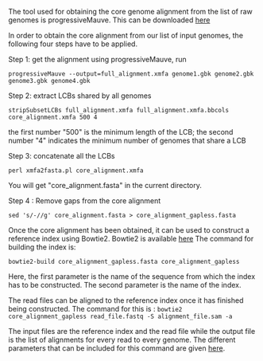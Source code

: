 The tool used for obtaining the core genome alignment from the list of raw genomes is progressiveMauve. This can be downloaded [here](http://darlinglab.org/mauve/download.html)

In order to obtain the core alignment from our list of input genomes, the following four steps have to be applied.

Step 1: get the alignment using progressiveMauve, run

``progressiveMauve --output=full_alignment.xmfa genome1.gbk genome2.gbk genome3.gbk genome4.gbk``

Step 2: extract LCBs shared by all genomes

``stripSubsetLCBs full_alignment.xmfa full_alignment.xmfa.bbcols core_alignment.xmfa 500 4``

the first number "500" is the minimum length of the LCB; the second number "4" indicates the minimum number of genomes that share a LCB

Step 3: concatenate all the LCBs

``perl xmfa2fasta.pl core_alignment.xmfa``

You will get "core_alignment.fasta" in the current directory.

Step 4 : Remove gaps from the core alignment

``sed 's/-//g' core_alignment.fasta > core_alignment_gapless.fasta``

Once the core alignment has been obtained, it can be used to construct a reference index using Bowtie2. Bowtie2 is available [here](http://sourceforge.net/projects/bowtie-bio/files/bowtie2/2.2.6/)
The command for building the index is:

``bowtie2-build core_alignment_gapless.fasta core_alignment_gapless``

Here, the first parameter is the name of the sequence from which the index has to be constructed. The second parameter is the name of the index.

The read files can be aligned to the reference index once it has finished being constructed. The command for this is :
``bowtie2 core_alignment_gapless read_file.fastq -S alignment_file.sam -a ``

The input files are the reference index and the read file while the output file is the list of alignments for every read to every genome.
The different parameters that can be included for this command are given [here](http://bowtie-bio.sourceforge.net/bowtie2/manual.shtml#getting-started-with-bowtie-2-lambda-phage-example).

